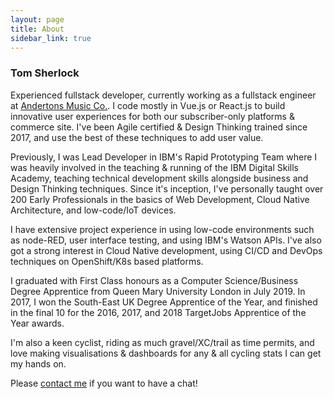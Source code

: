 ```yaml
---
layout: page
title: About
sidebar_link: true
---
```


### Tom Sherlock

Experienced fullstack developer, currently working as a fullstack engineer at [Andertons Music Co.](www.andertons.co.uk).  I code mostly in Vue.js or React.js to build innovative user experiences for both our subscriber-only platforms & commerce site. I've been Agile certified & Design Thinking trained since 2017, and use the best of these techniques to add user value. 

Previously, I was Lead Developer in IBM's Rapid Prototyping Team where I was heavily involved in the teaching & running of the IBM Digital Skills Academy, teaching technical development skills alongside business and Design Thinking techniques. Since it's inception, I've personally taught over 200 Early Professionals in the basics of Web Development, Cloud Native Architecture, and low-code/IoT devices.

I have extensive project experience in using low-code environments such as node-RED, user interface testing, and using IBM's Watson APIs. I've also got a strong interest in Cloud Native development, using CI/CD and DevOps techniques on OpenShift/K8s based platforms.

I graduated with First Class honours as a Computer Science/Business Degree Apprentice from Queen Mary University London in July 2019. In 2017, I won the South-East UK Degree Apprentice of the Year, and finished in the final 10 for the 2016, 2017, and 2018 TargetJobs Apprentice of the Year awards.

I'm also a keen cyclist, riding as much gravel/XC/trail as time permits, and love making visualisations & dashboards for any & all cycling stats I can get my hands on.

Please [contact me](MAILTO:tom.sherlock@ntlworld.com) if you want to have a chat!
